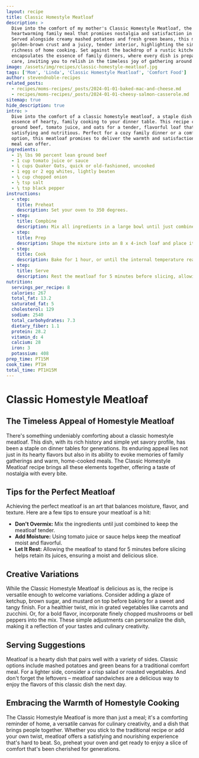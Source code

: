 ```yaml
---
layout: recipe
title: Classic Homestyle Meatloaf
description: >
  Dive into the comfort of my mother's Classic Homestyle Meatloaf, the centerpiece of a
  heartwarming family meal that promises nostalgia and satisfaction in every slice.
  Served alongside creamy mashed potatoes and fresh green beans, this meatloaf boasts a
  golden-brown crust and a juicy, tender interior, highlighting the simplicity and
  richness of home cooking. Set against the backdrop of a rustic kitchen, this meal
  encapsulates the essence of family dinners, where every dish is prepared with love and
  care, inviting you to relish in the timeless joy of gathering around the table.
image: /assets/img/recipes/classic-homestyle-meatloaf.jpg
tags: ['Mom', 'Linda', 'Classic Homestyle Meatloaf', 'Comfort Food']
author: stevendnoble-recipes
related_posts:
  - recipes/moms-recipes/_posts/2024-01-01-baked-mac-and-cheese.md
  - recipes/moms-recipes/_posts/2024-01-01-cheesy-salmon-casserole.md
sitemap: true
hide_description: true
intro: >
  Dive into the comfort of a classic homestyle meatloaf, a staple dish that brings the
  essence of hearty, family cooking to your dinner table. This recipe combines lean
  ground beef, tomato juice, and oats for a tender, flavorful loaf that's both
  satisfying and nutritious. Perfect for a cozy family dinner or a comforting meal prep
  option, this meatloaf promises to deliver the warmth and satisfaction only a homemade
  meal can offer.
ingredients:
  - 1½ lbs 90 percent lean ground beef
  - 1 cup tomato juice or sauce
  - ¾ cups Quaker Oats, quick or old-fashioned, uncooked
  - 1 egg or 2 egg whites, lightly beaten
  - ¼ cup chopped onion
  - ½ tsp salt
  - ¼ tsp black pepper
instructions:
  - step:
    title: Preheat
    description: Set your oven to 350 degrees.
  - step:
    title: Compbine
    description: Mix all ingredients in a large bowl until just combined, taking care not to overmix to keep the meatloaf tender.
  - step:
    title: Prep
    description: Shape the mixture into an 8 x 4-inch loaf and place it in a loaf pan.
  - step:
    title: Cook
    description: Bake for 1 hour, or until the internal temperature reaches 160 degrees, indicating medium doneness, and the juices run clear.
  - step:
    title: Serve
    description: Rest the meatloaf for 5 minutes before slicing, allowing any juices to redistribute and making it easier to slice.
nutrition:
  servings_per_recipe: 8
  calories: 267
  total_fat: 13.2
  saturated_fat: 5
  cholesterol: 129
  sodium: 2540
  total_carbohydrates: 7.3
  dietary_fiber: 1.1
  protein: 28.2
  vitamin_d: 4
  calcium: 28
  iron: 3
  potassium: 408
prep_time: PT15M
cook_time: PT1H
total_time: PT1H15M
---
```


# Classic Homestyle Meatloaf

## The Timeless Appeal of Homestyle Meatloaf

There's something undeniably comforting about a classic homestyle meatloaf. This dish, with its rich history and simple yet savory profile, has been a staple on dinner tables for generations. Its enduring appeal lies not just in its hearty flavors but also in its ability to evoke memories of family gatherings and warm, home-cooked meals. The Classic Homestyle Meatloaf recipe brings all these elements together, offering a taste of nostalgia with every bite.

## Tips for the Perfect Meatloaf
Achieving the perfect meatloaf is an art that balances moisture, flavor, and texture. Here are a few tips to ensure your meatloaf is a hit:

* **Don't Overmix:** Mix the ingredients until just combined to keep the meatloaf tender.
* **Add Moisture:** Using tomato juice or sauce helps keep the meatloaf moist and flavorful.
* **Let It Rest:** Allowing the meatloaf to stand for 5 minutes before slicing helps retain its juices, ensuring a moist and delicious slice.

## Creative Variations

While the Classic Homestyle Meatloaf is delicious as is, the recipe is versatile enough to welcome variations. Consider adding a glaze of ketchup, brown sugar, and mustard on top before baking for a sweet and tangy finish. For a healthier twist, mix in grated vegetables like carrots and zucchini. Or, for a bold flavor, incorporate finely chopped mushrooms or bell peppers into the mix. These simple adjustments can personalize the dish, making it a reflection of your tastes and culinary creativity.

## Serving Suggestions

Meatloaf is a hearty dish that pairs well with a variety of sides. Classic options include mashed potatoes and green beans for a traditional comfort meal. For a lighter side, consider a crisp salad or roasted vegetables. And don't forget the leftovers – meatloaf sandwiches are a delicious way to enjoy the flavors of this classic dish the next day.

## Embracing the Warmth of Homestyle Cooking

The Classic Homestyle Meatloaf is more than just a meal; it's a comforting reminder of home, a versatile canvas for culinary creativity, and a dish that brings people together. Whether you stick to the traditional recipe or add your own twist, meatloaf offers a satisfying and nourishing experience that's hard to beat. So, preheat your oven and get ready to enjoy a slice of comfort that's been cherished for generations.
